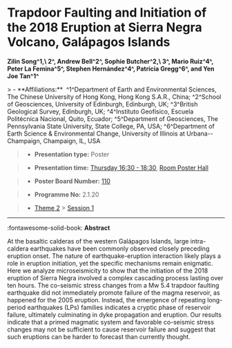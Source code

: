 # Trapdoor Faulting and Initiation of the 2018 Eruption at Sierra Negra Volcano, Galápagos Islands

**Zilin Song^1,\ 2^, Andrew Bell^2^, Sophie Butcher^2,\ 3^, Mario Ruiz^4^, Peter La Femina^5^, Stephen Hernández^4^, Patricia Gregg^6^, and Yen Joe Tan^1^**

<!-- more -->> - **Affiliations:**  ^1^Department of Earth and Environmental Sciences, The Chinese University of Hong Kong, Hong Kong S.A.R., China; ^2^School of Geosciences, University of Edinburgh, Edinburgh, UK; ^3^British Geological Survey, Edinburgh, UK; ^4^Instituto Geofísico, Escuela Politécnica Nacional, Quito, Ecuador; ^5^Department of Geosciences, The Pennsylvania State University, State College, PA, USA; ^6^Department of Earth Science & Environmental Change, University of Illinois at Urbana--Champaign, Champaign, IL, USA

> - **Presentation type:** Poster

> - **Presentation time:** [Thursday 16:30 - 18:30](../sessions_comparison.md#__tabbed_3_6), [Room Poster Hall](../maps_venue.md#__tabbed_1_1)

> - **Poster Board Number:** [110](../map_poster_boards.md#thursday)

> - **Programme No:** 2.1.20

> - [Theme 2](../theme2.md) > [Session 1](../sessions/session-2-1.md)

--- 

:fontawesome-solid-book: **Abstract**

At the basaltic calderas of the western Galápagos Islands, large intra-caldera earthquakes have been commonly observed closely preceding eruption onset. The nature of earthquake-eruption interaction likely plays a role in eruption initiation, yet the specific mechanisms remain enigmatic. Here we analyze microseismicity to show that the initiation of the 2018 eruption of Sierra Negra involved a complex cascading process lasting over ten hours. The co-seismic stress changes from a Mw 5.4 trapdoor faulting earthquake did not immediately promote failure of the magma reservoir, as happened for the 2005 eruption. Instead, the emergence of repeating long-period earthquakes (LPs) families indicates a cryptic phase of reservoir failure, ultimately culminating in dyke propagation and eruption. Our results indicate that a primed magmatic system and favorable co-seismic stress changes may not be sufficient to cause reservoir failure and suggest that such eruptions can be harder to forecast than currently thought.

